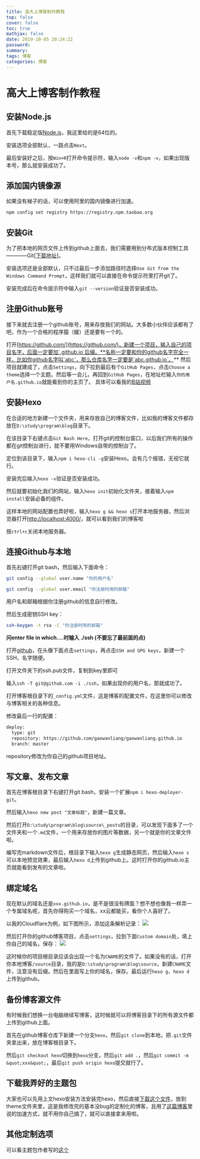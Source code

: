 ```yaml
---
title: 高大上博客制作教程
top: false
cover: false
toc: true
mathjax: false
date: 2019-10-05 20:24:22
password:
summary:
tags: 博客
categories: 博客
---
```

# 高大上博客制作教程

## 安装Node.js

首先下载稳定版[Node.js](https://nodejs.org/dist/v9.11.1/node-v9.11.1-x64.msi)，我这里给的是64位的。

安装选项全部默认，一路点击`Next`。

最后安装好之后，按`Win+R`打开命令提示符，输入`node -v`和`npm -v`，如果出现版本号，那么就安装成功了。

## 添加国内镜像源

如果没有梯子的话，可以使用阿里的国内镜像进行加速。
```bash
npm config set registry https://registry.npm.taobao.org
```

## 安装Git
为了把本地的网页文件上传到github上面去，我们需要用到分布式版本控制工具————Git[[下载地址]](https://git-scm.com/download/win)。

安装选项还是全部默认，只不过最后一步添加路径时选择`Use Git from the Windows Command Prompt`，这样我们就可以直接在命令提示符里打开git了。

安装完成后在命令提示符中输入`git --version`验证是否安装成功。

## 注册Github账号

接下来就去注册一个github账号，用来存放我们的网站。大多数小伙伴应该都有了吧，作为一个合格的程序猿（媛）还是要有一个的。

打开[https://github.com/](https://github.com/)，新建一个项目，输入自己的项目名字，后面一定要加`.github.io`后缀。**名称一定要和你的github名字完全一样，比如你github名字叫`abc`，那么仓库名字一定要是`abc.github.io`。**
然后项目就建成了，点击`Settings`，向下拉到最后有个`GitHub Pages`，点击`Choose a theme`选择一个主题。然后等一会儿，再回到`GitHub Pages`，在地址栏输入`你的用户名.github.io`就能看到你的主页了。
具体可以看我的[B站视频](https://www.bilibili.com/video/av70212514)
## 安装Hexo

在合适的地方新建一个文件夹，用来存放自己的博客文件，比如我的博客文件都存放在`D:\study\program\blog`目录下。

在该目录下右键点击`Git Bash Here`，打开git的控制台窗口，以后我们所有的操作都在git控制台进行，就不要用Windows自带的控制台了。

定位到该目录下，输入`npm i hexo-cli -g`安装Hexo。会有几个报错，无视它就行。

安装完后输入`hexo -v`验证是否安装成功。

然后就要初始化我们的网站，输入`hexo init`初始化文件夹，接着输入`npm install`安装必备的组件。

这样本地的网站配置也弄好啦，输入`hexo g && hexo s`打开本地服务器，然后浏览器打开[http://localhost:4000/](http://localhost:4000/)，就可以看到我们的博客啦

按`ctrl+c`关闭本地服务器。

## 连接Github与本地

首先右键打开git bash，然后输入下面命令：
```bash
git config --global user.name "你的用户名"

git config --global user.email "你注册时用的邮箱"
```

用户名和邮箱根据你注册github的信息自行修改。

然后生成密钥SSH key：

```bash
ssh-keygen -t rsa -C "你注册时用的邮箱"
```

**问enter file in which....时输入 ./ssh (不要忘了最前面的点)**


打开[github](https://github.com)，在头像下面点击`settings`，再点击`SSH and GPG keys`，新建一个SSH，名字随便。

打开文件夹下的ssh.pub文件，复制到key里即可


输入`ssh -T git@github.com -i ./ssh`，如果出现你的用户名，那就成功了。


打开博客根目录下的`_config.yml`文件，这是博客的配置文件，在这里你可以修改与博客相关的各种信息。

修改最后一行的配置：

```bash
deploy:
  type: git
  repository: https://github.com/gaowanliang/gaowanliang.github.io
  branch: master
```
repository修改为你自己的github项目地址。

## 写文章、发布文章

首先在博客根目录下右键打开git bash，安装一个扩展`npm i hexo-deployer-git`。

然后输入`hexo new post "文章标题"`，新建一篇文章。

然后打开`D:\study\program\blog\source\_posts`的目录，可以发现下面多了一个文件夹和一个`.md`文件，一个用来存放你的图片等数据，另一个就是你的文章文件啦。

编写完markdown文件后，根目录下输入`hexo g`生成静态网页，然后输入`hexo s`可以本地预览效果，最后输入`hexo d`上传到github上。这时打开你的github.io主页就能看到发布的文章啦。

## 绑定域名

现在默认的域名还是`xxx.github.io`，是不是很没有牌面？想不想也像我一样弄一个专属域名呢，首先你得购买一个域名，xx云都能买，看你个人喜好了。

以我的Cloudflare为例，如下图所示，添加这条解析记录：
![](https://i.loli.net/2019/10/06/CHx8L6cAZJ92RQ3.png)

然后打开你的github博客项目，点击`settings`，拉到下面`Custom domain`处，填上你自己的域名，保存：
![](https://i.loli.net/2019/10/06/5v7clsJBFQM9g1a.png)

这时候你的项目根目录应该会出现一个名为`CNAME`的文件了。如果没有的话，打开你本地博客`/source`目录，我的是`D:\study\program\blog\source`，新建`CNAME`文件，注意没有后缀。然后在里面写上你的域名，保存。最后运行`hexo g`、`hexo d`上传到github。

## 备份博客源文件

有时候我们想换一台电脑继续写博客，这时候就可以将博客目录下的所有源文件都上传到github上面。

首先在github博客仓库下新建一个分支`hexo`，然后`git clone`到本地，把`.git`文件夹拿出来，放在博客根目录下。

然后`git checkout hexo`切换到`hexo`分支，然后`git add .`，然后`git commit -m &quot;xxx&quot;`，最后`git push origin hexo`提交就行了。

## 下载我弄好的主题包

大家也可以先用上文hexo安装方法安装完hexo，然后直接[下载这个文件](https://cdn.jsdelivr.net/gh/gaowanliang/gitment-store/hexo-theme-matery.zip)，放到theme文件夹里，这是我修改完的基本没bug的定制化的博客，且用了[这篇博客](http://www.gwl6.me/2019/09/30/jia-su-github-pages-wang-zhan/)里说的加速方式，就不用你自己搞了，就可以直接拿来用啦。

## 其他定制选项
可以看主题包作者写的[这个](https://github.com/blinkfox/hexo-theme-matery/blob/develop/README_CN.md)



